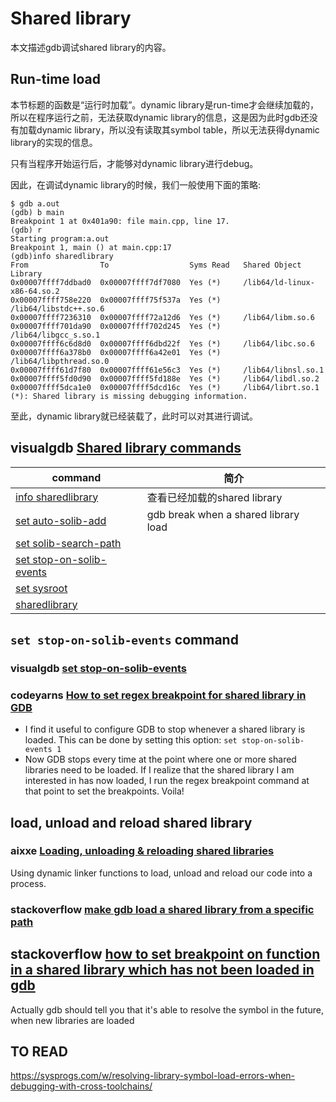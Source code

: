 # Shared library

本文描述gdb调试shared library的内容。

## Run-time load

本节标题的函数是“运行时加载”。dynamic library是run-time才会继续加载的，所以在程序运行之前，无法获取dynamic library的信息，这是因为此时gdb还没有加载dynamic library，所以没有读取其symbol table，所以无法获得dynamic library的实现的信息。

只有当程序开始运行后，才能够对dynamic library进行debug。

因此，在调试dynamic library的时候，我们一般使用下面的策略:

```shell
$ gdb a.out
(gdb) b main
Breakpoint 1 at 0x401a90: file main.cpp, line 17.
(gdb) r
Starting program:a.out
Breakpoint 1, main () at main.cpp:17
(gdb)info sharedlibrary
From                To                  Syms Read   Shared Object Library
0x00007ffff7ddbad0  0x00007ffff7df7080  Yes (*)     /lib64/ld-linux-x86-64.so.2
0x00007ffff758e220  0x00007ffff75f537a  Yes (*)     /lib64/libstdc++.so.6
0x00007ffff7236310  0x00007ffff72a12d6  Yes (*)     /lib64/libm.so.6
0x00007ffff701da90  0x00007ffff702d245  Yes (*)     /lib64/libgcc_s.so.1
0x00007ffff6c6d8d0  0x00007ffff6dbd22f  Yes (*)     /lib64/libc.so.6
0x00007ffff6a378b0  0x00007ffff6a42e01  Yes (*)     /lib64/libpthread.so.0
0x00007ffff61d7f80  0x00007ffff61e56c3  Yes (*)     /lib64/libnsl.so.1
0x00007ffff5fd0d90  0x00007ffff5fd188e  Yes (*)     /lib64/libdl.so.2
0x00007ffff5dca1e0  0x00007ffff5dcd16c  Yes (*)     /lib64/librt.so.1
(*): Shared library is missing debugging information.
```

至此，dynamic library就已经装载了，此时可以对其进行调试。



## visualgdb [Shared library commands](https://visualgdb.com/gdbreference/commands/shared_library_commands)

| command                                                      | 简介                                 |
| ------------------------------------------------------------ | ------------------------------------ |
| [info sharedlibrary](https://visualgdb.com/gdbreference/commands/info_sharedlibrary) | 查看已经加载的shared library         |
| [set auto-solib-add](https://visualgdb.com/gdbreference/commands/set_auto-solib-add) | gdb break when a shared library load |
| [set solib-search-path](https://visualgdb.com/gdbreference/commands/set_solib-search-path) |                                      |
| [set stop-on-solib-events](https://visualgdb.com/gdbreference/commands/set_stop-on-solib-events) |                                      |
| [set sysroot](https://visualgdb.com/gdbreference/commands/set_sysroot) |                                      |
| [sharedlibrary](https://visualgdb.com/gdbreference/commands/sharedlibrary) |                                      |



## `set stop-on-solib-events` command

### visualgdb [set stop-on-solib-events](https://visualgdb.com/gdbreference/commands/set_stop-on-solib-events)

### codeyarns [How to set regex breakpoint for shared library in GDB](https://codeyarns.com/2017/08/22/how-to-set-regex-breakpoint-for-shared-library-in-gdb/)

- I find it useful to configure GDB to stop whenever a shared library is loaded. This can be done by setting this option: `set stop-on-solib-events 1`
- Now GDB stops every time at the point where one or more shared libraries need to be loaded. If I realize that the shared library I am interested in has now loaded, I run the regex breakpoint command at that point to set the breakpoints. Voila!



## load, unload and reload shared library 

### aixxe [Loading, unloading & reloading shared libraries](https://aixxe.net/2016/09/shared-library-injection)

Using dynamic linker functions to load, unload and reload our code into a process.

### stackoverflow [make gdb load a shared library from a specific path](https://stackoverflow.com/questions/33886913/make-gdb-load-a-shared-library-from-a-specific-path)



## stackoverflow [how to set breakpoint on function in a shared library which has not been loaded in gdb](https://stackoverflow.com/questions/2642983/how-to-set-breakpoint-on-function-in-a-shared-library-which-has-not-been-loaded)



Actually gdb should tell you that it's able to resolve the symbol in the future, when new libraries are loaded

## TO READ

https://sysprogs.com/w/resolving-library-symbol-load-errors-when-debugging-with-cross-toolchains/

